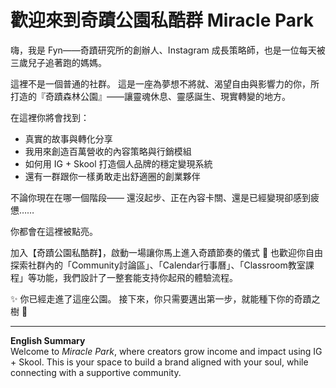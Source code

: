 # 歡迎來到奇蹟公園私酷群 Miracle Park

嗨，我是 Fyn——奇蹟研究所的創辦人、Instagram 成長策略師，也是一位每天被三歲兒子追著跑的媽媽。

這裡不是一個普通的社群。
這是一座為夢想不將就、渴望自由與影響力的你，所打造的『奇蹟森林公園』——讓靈魂休息、靈感誕生、現實轉變的地方。

在這裡你將會找到：
- 真實的故事與轉化分享
- 我用來創造百萬營收的內容策略與行銷模組
- 如何用 IG + Skool 打造個人品牌的穩定變現系統
- 還有一群跟你一樣勇敢走出舒適圈的創業夥伴

不論你現在在哪一個階段——
還沒起步、正在內容卡關、還是已經變現卻感到疲憊……

你都會在這裡被點亮。

加入【奇蹟公園私酷群】，啟動一場讓你馬上進入奇蹟節奏的儀式 🔑
也歡迎你自由探索社群內的「Community討論區」、「Calendar行事曆」、「Classroom教室課程」等功能，我們設計了一整套能支持你起飛的體驗流程。

✨ 你已經走進了這座公園。
接下來，你只需要邁出第一步，就能種下你的奇蹟之樹 🌱

---

**English Summary**  
Welcome to *Miracle Park*, where creators grow income and impact using IG + Skool. This is your space to build a brand aligned with your soul, while connecting with a supportive community.

